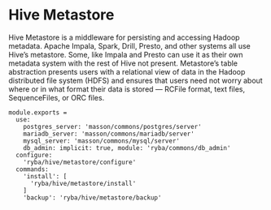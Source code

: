 
# Hive Metastore

Hive Metastore is a middleware for persisting and accessing Hadoop metadata.
Apache Impala, Spark, Drill, Presto, and other systems all use Hive’s metastore. 
Some, like Impala and Presto can use it as their own metadata system with the
rest of Hive not present.
Metastore’s table abstraction presents users with a relational view of data in the Hadoop
distributed file system (HDFS) and ensures that users need not worry about where or in what
format their data is stored — RCFile format, text files, SequenceFiles, or ORC files.

    module.exports =
      use:
        postgres_server: 'masson/commons/postgres/server'
        mariadb_server: 'masson/commons/mariadb/server'
        mysql_server: 'masson/commons/mysql/server'
        db_admin: implicit: true, module: 'ryba/commons/db_admin'
      configure:
        'ryba/hive/metastore/configure'
      commands:
        'install': [
          'ryba/hive/metastore/install'
        ]
        'backup': 'ryba/hive/metastore/backup'
